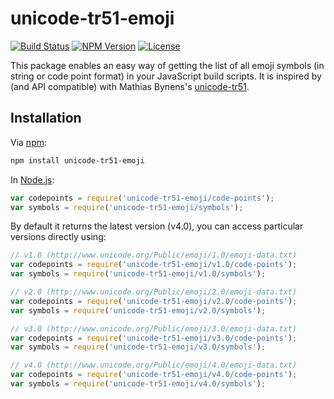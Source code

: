 # unicode-tr51-emoji

[![Build Status](https://travis-ci.org/cameronhunter/unicode-tr51-emoji.svg?branch=master)](https://travis-ci.org/cameronhunter/unicode-tr51-emoji) [![NPM Version](https://img.shields.io/npm/v/unicode-tr51-emoji.svg)](https://npmjs.org/package/unicode-tr51-emoji) [![License](https://img.shields.io/npm/l/unicode-tr51-emoji.svg)](https://github.com/cameronhunter/unicode-tr51-emoji/blob/master/LICENSE.md)

This package enables an easy way of getting the list of all emoji symbols (in string or code point format) in your JavaScript build scripts. It is inspired by (and API compatible) with Mathias Bynens's [unicode-tr51](https://github.com/mathiasbynens/unicode-tr51).

## Installation

Via [npm](https://www.npmjs.com/):

```bash
npm install unicode-tr51-emoji
```

In [Node.js](https://nodejs.org/):

```js
var codepoints = require('unicode-tr51-emoji/code-points');
var symbols = require('unicode-tr51-emoji/symbols');
```

By default it returns the latest version (v4.0), you can access particular versions directly using:

```js
// v1.0 (http://www.unicode.org/Public/emoji/1.0/emoji-data.txt)
var codepoints = require('unicode-tr51-emoji/v1.0/code-points');
var symbols = require('unicode-tr51-emoji/v1.0/symbols');

// v2.0 (http://www.unicode.org/Public/emoji/2.0/emoji-data.txt)
var codepoints = require('unicode-tr51-emoji/v2.0/code-points');
var symbols = require('unicode-tr51-emoji/v2.0/symbols');

// v3.0 (http://www.unicode.org/Public/emoji/3.0/emoji-data.txt)
var codepoints = require('unicode-tr51-emoji/v3.0/code-points');
var symbols = require('unicode-tr51-emoji/v3.0/symbols');

// v4.0 (http://www.unicode.org/Public/emoji/4.0/emoji-data.txt)
var codepoints = require('unicode-tr51-emoji/v4.0/code-points');
var symbols = require('unicode-tr51-emoji/v4.0/symbols');
```
